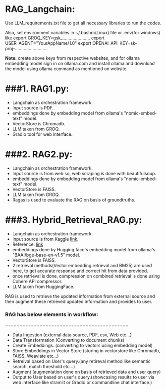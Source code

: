 # RAG_Langchain:

Use LLM_requirements.txt file to get all necessary libraries to run the codes.

Also, set environment variables in ~/.bashrc(Linux) file or .env(for windows) like
export GROQ_KEY=gsk_......................
export USER_AGENT="YourAppName/1.0"
export OPENAI_API_KEY=sk-proj-..........................

**Note:** create above keys from respective websites, and for ollama embedding model sign in on ollama.com and install ollama and download the model using ollama command as mentioned on website.

**###1. RAG1.py:**
=====================
- Langchain as orchestration framework.
- Input source is PDF.
- embeddings done by embedding model from ollama's "nomic-embed-text" model.
- VectorStore is Chromadb.
- LLM taken from GROQ.
- Gradio tool for web interface.


**###2. RAG2.py:**
=====================
- Langchain as orchestration framework.
- Input source is from web so, web scraping is done with beautifulsoup.
- embeddings done by embedding model from ollama's "nomic-embed-text" model.
- VectorStore is FAISS.
- LLM taken from GROQ.
- Ragas is used to evaluate the RAG on basis of groundtruths.

**###3. Hybrid_Retrieval_RAG.py:**
===================================
- Langchain as orchestration framework.
- Input source is from Kaggle [link](http://mlg.ucd.ie/datasets/bbc.html?source=post_page-----4340b55fef22--------------------------------).
- Reference: [link](https://medium.com/@nadikapoudel16/advanced-rag-implementation-using-hybrid-search-reranking-with-zephyr-alpha-llm-4340b55fef22)
- embeddings done by Hugging face's embedding model from ollama's "BAAI/bge-base-en-v1.5" model.
- VectorStore is FAISS.
- 2 retrieval methods(Vector embedding retrieval and BM25) are used here, to get accurate response and correct hit from data provided.
- once retrieval is done, compression on combined retrieval is done using Cohere API compressor.
- LLM taken from HuggingFace.

RAG is used to retrieve the updated information from external source and then augment these retrieved updated information and provides to user.

### RAG has below elements in workflow:
===========================================
- Data Ingestion (external data source, PDF, csv, Web etc...)
- Data Transformation (Converting to document chunks)
- Create Embeddings. (converting to vectors using embedding model)
- Store Embeddings in Vector Store (storing in vectorstore like Chromadb, FAISS, Weaviate etc...)
- Retreival based on User's query.(any retireval method like semantic search, match threshold etc...)
- Augment (augmentation done on basis of retrieved data and user query)
- Output to User based on user's query.(showcasing results to user via web interface like stramlit or Gradio or commandline chat interface.)
